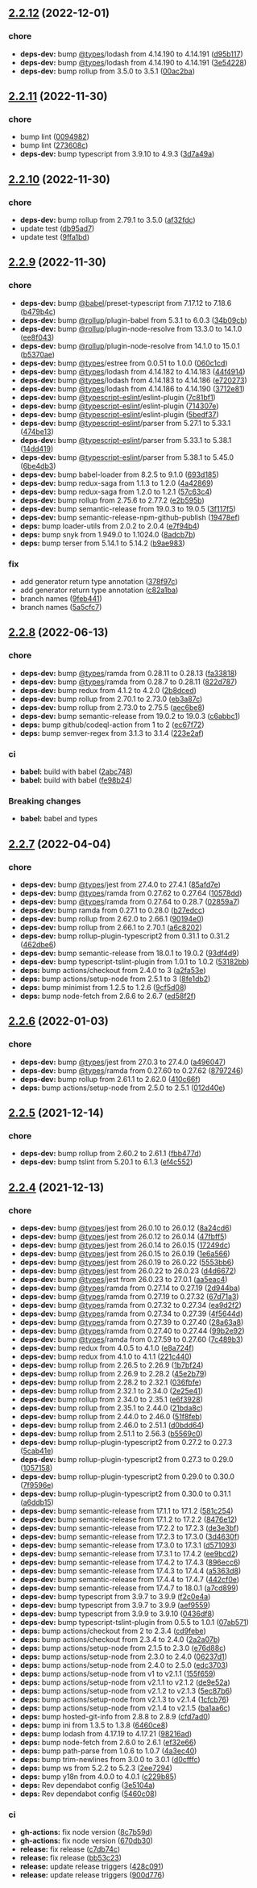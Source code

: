 ## [2.2.12](https://github.com/killtheliterate/redux-saga-try-catch/compare/v2.2.11...v2.2.12) (2022-12-01)


### chore

* **deps-dev:** bump [@types](https://github.com/types)/lodash from 4.14.190 to 4.14.191 ([d95b117](https://github.com/killtheliterate/redux-saga-try-catch/commit/d95b11793e25d0ad7d24a0f9171f3924a893d06c))
* **deps-dev:** bump [@types](https://github.com/types)/lodash from 4.14.190 to 4.14.191 ([3e54228](https://github.com/killtheliterate/redux-saga-try-catch/commit/3e542280bb45672ed15d898eff336b5a52b8ae7f))
* **deps-dev:** bump rollup from 3.5.0 to 3.5.1 ([00ac2ba](https://github.com/killtheliterate/redux-saga-try-catch/commit/00ac2ba48c271b917930f11749eaa95f467db009))

## [2.2.11](https://github.com/killtheliterate/redux-saga-try-catch/compare/v2.2.10...v2.2.11) (2022-11-30)


### chore

* bump lint ([0094982](https://github.com/killtheliterate/redux-saga-try-catch/commit/0094982a782c40dbf604fd123da53a9f02d8bebd))
* bump lint ([273608c](https://github.com/killtheliterate/redux-saga-try-catch/commit/273608c7b3c969bdf26d968f532bbc6fa3057132))
* **deps-dev:** bump typescript from 3.9.10 to 4.9.3 ([3d7a49a](https://github.com/killtheliterate/redux-saga-try-catch/commit/3d7a49a2a8a9519f2e0fe4c68ca7b3069e11b32b))

## [2.2.10](https://github.com/killtheliterate/redux-saga-try-catch/compare/v2.2.9...v2.2.10) (2022-11-30)


### chore

* **deps-dev:** bump rollup from 2.79.1 to 3.5.0 ([af32fdc](https://github.com/killtheliterate/redux-saga-try-catch/commit/af32fdcb21d1b041aefb0a5daa9bd72419f4a501))
* update test ([db95ad7](https://github.com/killtheliterate/redux-saga-try-catch/commit/db95ad7276869e338372a036d81b92d3b6b91ab5))
* update test ([9ffa1bd](https://github.com/killtheliterate/redux-saga-try-catch/commit/9ffa1bd7ad954725df8d263e7e2572415caaa757))

## [2.2.9](https://github.com/killtheliterate/redux-saga-try-catch/compare/v2.2.8...v2.2.9) (2022-11-30)


### chore

* **deps-dev:** bump [@babel](https://github.com/babel)/preset-typescript from 7.17.12 to 7.18.6 ([b479b4c](https://github.com/killtheliterate/redux-saga-try-catch/commit/b479b4ca2b2c73766b6372262c79c031f5dbf2f5))
* **deps-dev:** bump [@rollup](https://github.com/rollup)/plugin-babel from 5.3.1 to 6.0.3 ([34b09cb](https://github.com/killtheliterate/redux-saga-try-catch/commit/34b09cbd602c22d2d3cb3464ffd6204de10fdc69))
* **deps-dev:** bump [@rollup](https://github.com/rollup)/plugin-node-resolve from 13.3.0 to 14.1.0 ([ee8f043](https://github.com/killtheliterate/redux-saga-try-catch/commit/ee8f043c9a34c71e90f4d5a9209ad5b3ce11f02b))
* **deps-dev:** bump [@rollup](https://github.com/rollup)/plugin-node-resolve from 14.1.0 to 15.0.1 ([b5370ae](https://github.com/killtheliterate/redux-saga-try-catch/commit/b5370ae8b4f2587c19fa1d1d434d4c6c4a8dffce))
* **deps-dev:** bump [@types](https://github.com/types)/estree from 0.0.51 to 1.0.0 ([060c1cd](https://github.com/killtheliterate/redux-saga-try-catch/commit/060c1cd0da4103cd7af7197134d3ab0683ad0034))
* **deps-dev:** bump [@types](https://github.com/types)/lodash from 4.14.182 to 4.14.183 ([44f4914](https://github.com/killtheliterate/redux-saga-try-catch/commit/44f49141909c21047bbcf0379b4c651c06cc735d))
* **deps-dev:** bump [@types](https://github.com/types)/lodash from 4.14.183 to 4.14.186 ([e720273](https://github.com/killtheliterate/redux-saga-try-catch/commit/e72027318bfebb4468f57fe65097b924c90ed07d))
* **deps-dev:** bump [@types](https://github.com/types)/lodash from 4.14.186 to 4.14.190 ([3712e81](https://github.com/killtheliterate/redux-saga-try-catch/commit/3712e814e53bad4bda55cb489e2592de80db0e0c))
* **deps-dev:** bump [@typescript-eslint](https://github.com/typescript-eslint)/eslint-plugin ([7c81bf1](https://github.com/killtheliterate/redux-saga-try-catch/commit/7c81bf1947f4ec5142ab255413e8092d412508c9))
* **deps-dev:** bump [@typescript-eslint](https://github.com/typescript-eslint)/eslint-plugin ([714307e](https://github.com/killtheliterate/redux-saga-try-catch/commit/714307e0aea18a8a4082a7d4fb327c01404afb5b))
* **deps-dev:** bump [@typescript-eslint](https://github.com/typescript-eslint)/eslint-plugin ([5bedf37](https://github.com/killtheliterate/redux-saga-try-catch/commit/5bedf37a70ac35b20165d7b07afbdb6b7779bb38))
* **deps-dev:** bump [@typescript-eslint](https://github.com/typescript-eslint)/parser from 5.27.1 to 5.33.1 ([474be13](https://github.com/killtheliterate/redux-saga-try-catch/commit/474be13995fc5ad2d1f86cf3744c1fed81e0c14e))
* **deps-dev:** bump [@typescript-eslint](https://github.com/typescript-eslint)/parser from 5.33.1 to 5.38.1 ([14dd419](https://github.com/killtheliterate/redux-saga-try-catch/commit/14dd4197b0e02616cafa5d6aaaf9d31db3f3cdc2))
* **deps-dev:** bump [@typescript-eslint](https://github.com/typescript-eslint)/parser from 5.38.1 to 5.45.0 ([6be4db3](https://github.com/killtheliterate/redux-saga-try-catch/commit/6be4db3cff2e2512aa44764a1aa763dfabad6ed6))
* **deps-dev:** bump babel-loader from 8.2.5 to 9.1.0 ([693d185](https://github.com/killtheliterate/redux-saga-try-catch/commit/693d18513e67c3cf2ab3b1de580cb01a2b8bfd41))
* **deps-dev:** bump redux-saga from 1.1.3 to 1.2.0 ([4a42869](https://github.com/killtheliterate/redux-saga-try-catch/commit/4a42869bd9981d56879776ac67e6bb40c98f5d19))
* **deps-dev:** bump redux-saga from 1.2.0 to 1.2.1 ([57c63c4](https://github.com/killtheliterate/redux-saga-try-catch/commit/57c63c4f27caf56b10810c4400c712d031d6ee27))
* **deps-dev:** bump rollup from 2.75.6 to 2.77.2 ([e2b595b](https://github.com/killtheliterate/redux-saga-try-catch/commit/e2b595b6916c7bd0a31eab703437a7e8ee397df8))
* **deps-dev:** bump semantic-release from 19.0.3 to 19.0.5 ([3f117f5](https://github.com/killtheliterate/redux-saga-try-catch/commit/3f117f5cb6cf163087722a59bc59ed5145af0e10))
* **deps-dev:** bump semantic-release-npm-github-publish ([19478ef](https://github.com/killtheliterate/redux-saga-try-catch/commit/19478efd693650bc76de72e40bd945cc7f195ba6))
* **deps:** bump loader-utils from 2.0.2 to 2.0.4 ([e7f94b4](https://github.com/killtheliterate/redux-saga-try-catch/commit/e7f94b4a9253e997078e69db4c676e115d9eb2dc))
* **deps:** bump snyk from 1.949.0 to 1.1024.0 ([8adcb7b](https://github.com/killtheliterate/redux-saga-try-catch/commit/8adcb7b3b82a0e108e6795296dac409d5c5108fd))
* **deps:** bump terser from 5.14.1 to 5.14.2 ([b9ae983](https://github.com/killtheliterate/redux-saga-try-catch/commit/b9ae983d01502c306ae2f5df9949b142cce04e31))


### fix

* add generator return type annotation ([378f97c](https://github.com/killtheliterate/redux-saga-try-catch/commit/378f97c3841e9f740736b473f7c21605fc01e20c))
* add generator return type annotation ([c82a1ba](https://github.com/killtheliterate/redux-saga-try-catch/commit/c82a1bae8dc29087857d417a3cb43a072b02cfc4))
* branch names ([9feb441](https://github.com/killtheliterate/redux-saga-try-catch/commit/9feb441168ea4d9d387f5b5834c45e8264e2d61e))
* branch names ([5a5cfc7](https://github.com/killtheliterate/redux-saga-try-catch/commit/5a5cfc784689eeddd3bb801588671362573a0882))

## [2.2.8](https://github.com/killtheliterate/redux-saga-try-catch/compare/v2.2.7...v2.2.8) (2022-06-13)


### chore

* **deps-dev:** bump [@types](https://github.com/types)/ramda from 0.28.11 to 0.28.13 ([fa33818](https://github.com/killtheliterate/redux-saga-try-catch/commit/fa338186f8abc976161437af56f760ad78b113a5))
* **deps-dev:** bump [@types](https://github.com/types)/ramda from 0.28.7 to 0.28.11 ([822d787](https://github.com/killtheliterate/redux-saga-try-catch/commit/822d787c73ffa1c8c81e6d564a0776b29316720f))
* **deps-dev:** bump redux from 4.1.2 to 4.2.0 ([2b8dced](https://github.com/killtheliterate/redux-saga-try-catch/commit/2b8dcedb52c31ac3dbc6cd03fe5d5fa85ddb8fdf))
* **deps-dev:** bump rollup from 2.70.1 to 2.73.0 ([eb3a87c](https://github.com/killtheliterate/redux-saga-try-catch/commit/eb3a87c9cb6beeb190a1439e3981ba0dd217299a))
* **deps-dev:** bump rollup from 2.73.0 to 2.75.5 ([aec6be8](https://github.com/killtheliterate/redux-saga-try-catch/commit/aec6be8671aa5ba792e67c5a06c91ab6df16c1cf))
* **deps-dev:** bump semantic-release from 19.0.2 to 19.0.3 ([c6abbc1](https://github.com/killtheliterate/redux-saga-try-catch/commit/c6abbc1992a483d12e346f5bd87f555ef59d1aff))
* **deps:** bump github/codeql-action from 1 to 2 ([ec67f72](https://github.com/killtheliterate/redux-saga-try-catch/commit/ec67f720b0e449a0ce11300942fadf4c4c379c84))
* **deps:** bump semver-regex from 3.1.3 to 3.1.4 ([223e2af](https://github.com/killtheliterate/redux-saga-try-catch/commit/223e2af2dbfb776294767e3888f9e6406af4228b))


### ci

* **babel:** build with babel ([2abc748](https://github.com/killtheliterate/redux-saga-try-catch/commit/2abc74886d359725dbfb081283b79285c7a3918f))
* **babel:** build with babel ([fe98b24](https://github.com/killtheliterate/redux-saga-try-catch/commit/fe98b2473eb97de856da5c9843e968326c9e0b0d))


### Breaking changes

* **babel:** babel and types

## [2.2.7](https://github.com/killtheliterate/redux-saga-try-catch/compare/v2.2.6...v2.2.7) (2022-04-04)


### chore

* **deps-dev:** bump [@types](https://github.com/types)/jest from 27.4.0 to 27.4.1 ([85afd7e](https://github.com/killtheliterate/redux-saga-try-catch/commit/85afd7e851c9212ecfd8dfe8522d33e7b6a82b72))
* **deps-dev:** bump [@types](https://github.com/types)/ramda from 0.27.62 to 0.27.64 ([10578dd](https://github.com/killtheliterate/redux-saga-try-catch/commit/10578dda80f53149b3725426896fa87212114fe4))
* **deps-dev:** bump [@types](https://github.com/types)/ramda from 0.27.64 to 0.28.7 ([02859a7](https://github.com/killtheliterate/redux-saga-try-catch/commit/02859a74846bb915738ba93b1f1ce48681b672ec))
* **deps-dev:** bump ramda from 0.27.1 to 0.28.0 ([b27edcc](https://github.com/killtheliterate/redux-saga-try-catch/commit/b27edcc0858cb29867b9c8a0d55e046ffa4e1484))
* **deps-dev:** bump rollup from 2.62.0 to 2.66.1 ([90194e0](https://github.com/killtheliterate/redux-saga-try-catch/commit/90194e0e94c653c2ae213f2c2a61776e3868e6f6))
* **deps-dev:** bump rollup from 2.66.1 to 2.70.1 ([a6c8202](https://github.com/killtheliterate/redux-saga-try-catch/commit/a6c8202b4b13c42798af28cfacd66e1e8c9f75e1))
* **deps-dev:** bump rollup-plugin-typescript2 from 0.31.1 to 0.31.2 ([462dbe6](https://github.com/killtheliterate/redux-saga-try-catch/commit/462dbe6a60b838110f6cdb89a0cebb31bd89294b))
* **deps-dev:** bump semantic-release from 18.0.1 to 19.0.2 ([93df4d9](https://github.com/killtheliterate/redux-saga-try-catch/commit/93df4d941287dbb659b0b250fa61ccfdc4ac7c33))
* **deps-dev:** bump typescript-tslint-plugin from 1.0.1 to 1.0.2 ([53182bb](https://github.com/killtheliterate/redux-saga-try-catch/commit/53182bbee6850e06c1743831a9b2b4e8b34a836f))
* **deps:** bump actions/checkout from 2.4.0 to 3 ([a2fa53e](https://github.com/killtheliterate/redux-saga-try-catch/commit/a2fa53ee016c01256425925c080e00edca7bcc66))
* **deps:** bump actions/setup-node from 2.5.1 to 3 ([8fe1db2](https://github.com/killtheliterate/redux-saga-try-catch/commit/8fe1db29d90676708a9b82ee28ca958a0fad5bf1))
* **deps:** bump minimist from 1.2.5 to 1.2.6 ([9cf5d08](https://github.com/killtheliterate/redux-saga-try-catch/commit/9cf5d089e7cbaed794d9b250596b73cc534120d9))
* **deps:** bump node-fetch from 2.6.6 to 2.6.7 ([ed58f2f](https://github.com/killtheliterate/redux-saga-try-catch/commit/ed58f2f92fbc0bb95496022de04eb7a8334b3415))

## [2.2.6](https://github.com/killtheliterate/redux-saga-try-catch/compare/v2.2.5...v2.2.6) (2022-01-03)


### chore

* **deps-dev:** bump [@types](https://github.com/types)/jest from 27.0.3 to 27.4.0 ([a496047](https://github.com/killtheliterate/redux-saga-try-catch/commit/a496047aa36093799c4167ba52b65636023bacaf))
* **deps-dev:** bump [@types](https://github.com/types)/ramda from 0.27.60 to 0.27.62 ([8797246](https://github.com/killtheliterate/redux-saga-try-catch/commit/8797246c50acdbb0b5d668a9e176be4dd4cf5ecb))
* **deps-dev:** bump rollup from 2.61.1 to 2.62.0 ([410c66f](https://github.com/killtheliterate/redux-saga-try-catch/commit/410c66f2978534c1d7b35035a40eec343054666c))
* **deps:** bump actions/setup-node from 2.5.0 to 2.5.1 ([012d40e](https://github.com/killtheliterate/redux-saga-try-catch/commit/012d40eb3a44d239f2eacf880b4445ad87a0a16f))

## [2.2.5](https://github.com/killtheliterate/redux-saga-try-catch/compare/v2.2.4...v2.2.5) (2021-12-14)


### chore

* **deps-dev:** bump rollup from 2.60.2 to 2.61.1 ([fbb477d](https://github.com/killtheliterate/redux-saga-try-catch/commit/fbb477dea4ee0c6617998c64aaddc481a0d890d3))
* **deps-dev:** bump tslint from 5.20.1 to 6.1.3 ([ef4c552](https://github.com/killtheliterate/redux-saga-try-catch/commit/ef4c5525b8feb2eef6a33ca01bf883ae645bc08b))

## [2.2.4](https://github.com/killtheliterate/redux-saga-try-catch/compare/v2.2.3...v2.2.4) (2021-12-13)


### chore

* **deps-dev:** bump [@types](https://github.com/types)/jest from 26.0.10 to 26.0.12 ([8a24cd6](https://github.com/killtheliterate/redux-saga-try-catch/commit/8a24cd6ad1f75647c0cb5702d4105ddfec8bcb60))
* **deps-dev:** bump [@types](https://github.com/types)/jest from 26.0.12 to 26.0.14 ([47fbff5](https://github.com/killtheliterate/redux-saga-try-catch/commit/47fbff554d72a9be86e34c34a74b83b831fc5f6b))
* **deps-dev:** bump [@types](https://github.com/types)/jest from 26.0.14 to 26.0.15 ([17249dc](https://github.com/killtheliterate/redux-saga-try-catch/commit/17249dc4e6fadc6cff2c306525f518eb11706477))
* **deps-dev:** bump [@types](https://github.com/types)/jest from 26.0.15 to 26.0.19 ([1e6a566](https://github.com/killtheliterate/redux-saga-try-catch/commit/1e6a56684e7d1c9f4660fc0c9b16814ea40ab3cb))
* **deps-dev:** bump [@types](https://github.com/types)/jest from 26.0.19 to 26.0.22 ([5553bb6](https://github.com/killtheliterate/redux-saga-try-catch/commit/5553bb6c4f114752194b48b7a19467d745c49b98))
* **deps-dev:** bump [@types](https://github.com/types)/jest from 26.0.22 to 26.0.23 ([d4d6672](https://github.com/killtheliterate/redux-saga-try-catch/commit/d4d66726dd736719393e6e1ceab0c28e5fa7e651))
* **deps-dev:** bump [@types](https://github.com/types)/jest from 26.0.23 to 27.0.1 ([aa5eac4](https://github.com/killtheliterate/redux-saga-try-catch/commit/aa5eac41d5534dcae73228bdfcd4d128ad3d9ad2))
* **deps-dev:** bump [@types](https://github.com/types)/ramda from 0.27.14 to 0.27.19 ([2d944ba](https://github.com/killtheliterate/redux-saga-try-catch/commit/2d944bad66f821ee153bc27f1ed71c7085c211ae))
* **deps-dev:** bump [@types](https://github.com/types)/ramda from 0.27.19 to 0.27.32 ([67d71a3](https://github.com/killtheliterate/redux-saga-try-catch/commit/67d71a3ecbb2aa08b19a0dd08981e63e04ab7b03))
* **deps-dev:** bump [@types](https://github.com/types)/ramda from 0.27.32 to 0.27.34 ([ea9d2f2](https://github.com/killtheliterate/redux-saga-try-catch/commit/ea9d2f2b40c1ee2643b057adcff05aa8634e7258))
* **deps-dev:** bump [@types](https://github.com/types)/ramda from 0.27.34 to 0.27.39 ([4f5644d](https://github.com/killtheliterate/redux-saga-try-catch/commit/4f5644dd2b1a25d09537f898d3f03a2badee239c))
* **deps-dev:** bump [@types](https://github.com/types)/ramda from 0.27.39 to 0.27.40 ([28a63a8](https://github.com/killtheliterate/redux-saga-try-catch/commit/28a63a8b09ed2796d29be9f1e71cb713f81cc09b))
* **deps-dev:** bump [@types](https://github.com/types)/ramda from 0.27.40 to 0.27.44 ([99b2e92](https://github.com/killtheliterate/redux-saga-try-catch/commit/99b2e92dc05357e9f156d10d4e2fab9a5fdab091))
* **deps-dev:** bump [@types](https://github.com/types)/ramda from 0.27.59 to 0.27.60 ([7c489b3](https://github.com/killtheliterate/redux-saga-try-catch/commit/7c489b35af68b9e91ea9355786a747bce5180fda))
* **deps-dev:** bump redux from 4.0.5 to 4.1.0 ([e8a724f](https://github.com/killtheliterate/redux-saga-try-catch/commit/e8a724f2e0f119aac62edb3cf3e098b329a4407e))
* **deps-dev:** bump redux from 4.1.0 to 4.1.1 ([221c440](https://github.com/killtheliterate/redux-saga-try-catch/commit/221c44065c111ed849b82d73fe2984b3fcc98623))
* **deps-dev:** bump rollup from 2.26.5 to 2.26.9 ([1b7bf24](https://github.com/killtheliterate/redux-saga-try-catch/commit/1b7bf2479ff3ec7fefb1ae702d40c5d4b5b9020d))
* **deps-dev:** bump rollup from 2.26.9 to 2.28.2 ([45e2b79](https://github.com/killtheliterate/redux-saga-try-catch/commit/45e2b79e5d27b5a17ec98226f246a0969bd78884))
* **deps-dev:** bump rollup from 2.28.2 to 2.32.1 ([036fbfe](https://github.com/killtheliterate/redux-saga-try-catch/commit/036fbfe6d68097694f0b5c58f8e86ba1db83439f))
* **deps-dev:** bump rollup from 2.32.1 to 2.34.0 ([2e25e41](https://github.com/killtheliterate/redux-saga-try-catch/commit/2e25e41afcb0943075c7a490a491093bc7ee7612))
* **deps-dev:** bump rollup from 2.34.0 to 2.35.1 ([e6f3928](https://github.com/killtheliterate/redux-saga-try-catch/commit/e6f3928013e56ed4985404620a99560119ca27d8))
* **deps-dev:** bump rollup from 2.35.1 to 2.44.0 ([21bda8c](https://github.com/killtheliterate/redux-saga-try-catch/commit/21bda8c1cced0ac45d9f926ba842775af112c021))
* **deps-dev:** bump rollup from 2.44.0 to 2.46.0 ([51f8feb](https://github.com/killtheliterate/redux-saga-try-catch/commit/51f8feb41a5c45cb76e0e50393b35b337f074b2f))
* **deps-dev:** bump rollup from 2.46.0 to 2.51.1 ([d0bdd64](https://github.com/killtheliterate/redux-saga-try-catch/commit/d0bdd6465687db479016c543f4aadec5d05813e9))
* **deps-dev:** bump rollup from 2.51.1 to 2.56.3 ([b5569c0](https://github.com/killtheliterate/redux-saga-try-catch/commit/b5569c0a062a4ed45c081a63ae75fb0eff640fdd))
* **deps-dev:** bump rollup-plugin-typescript2 from 0.27.2 to 0.27.3 ([5cab41e](https://github.com/killtheliterate/redux-saga-try-catch/commit/5cab41efcdd258cd9567e85acbddbe70fda97cfc))
* **deps-dev:** bump rollup-plugin-typescript2 from 0.27.3 to 0.29.0 ([1057158](https://github.com/killtheliterate/redux-saga-try-catch/commit/10571580ee239ddd9b556c12fc56a7f2b78076aa))
* **deps-dev:** bump rollup-plugin-typescript2 from 0.29.0 to 0.30.0 ([7f9596e](https://github.com/killtheliterate/redux-saga-try-catch/commit/7f9596e382239af014b4f0e4b8f9baf75411a657))
* **deps-dev:** bump rollup-plugin-typescript2 from 0.30.0 to 0.31.1 ([a6ddb15](https://github.com/killtheliterate/redux-saga-try-catch/commit/a6ddb1545b7b2345494f8e25d5cc6508146e4e96))
* **deps-dev:** bump semantic-release from 17.1.1 to 17.1.2 ([581c254](https://github.com/killtheliterate/redux-saga-try-catch/commit/581c254a13230af0df7bbb89da40266865825b31))
* **deps-dev:** bump semantic-release from 17.1.2 to 17.2.2 ([8476e12](https://github.com/killtheliterate/redux-saga-try-catch/commit/8476e1274c82f62d00d4b2c1e1895ae5a41a78a4))
* **deps-dev:** bump semantic-release from 17.2.2 to 17.2.3 ([de3e3bf](https://github.com/killtheliterate/redux-saga-try-catch/commit/de3e3bf60de4826aa80cd68495752a3a3f1ad3ec))
* **deps-dev:** bump semantic-release from 17.2.3 to 17.3.0 ([3d4630f](https://github.com/killtheliterate/redux-saga-try-catch/commit/3d4630f8493099de51b1e43e8119a01fb8a75a9d))
* **deps-dev:** bump semantic-release from 17.3.0 to 17.3.1 ([d571093](https://github.com/killtheliterate/redux-saga-try-catch/commit/d571093c0ca2c7ecf9ac029e206afdec8c2de304))
* **deps-dev:** bump semantic-release from 17.3.1 to 17.4.2 ([ee9bcd2](https://github.com/killtheliterate/redux-saga-try-catch/commit/ee9bcd27587734ab30da481c97a5092ab8880fdd))
* **deps-dev:** bump semantic-release from 17.4.2 to 17.4.3 ([896ecc6](https://github.com/killtheliterate/redux-saga-try-catch/commit/896ecc63eeeac3ebcadaffe6cb6958dfae3301f6))
* **deps-dev:** bump semantic-release from 17.4.3 to 17.4.4 ([a5363d8](https://github.com/killtheliterate/redux-saga-try-catch/commit/a5363d818e3d7d159b5c994470c4e52a1c693c2f))
* **deps-dev:** bump semantic-release from 17.4.4 to 17.4.7 ([442cf0e](https://github.com/killtheliterate/redux-saga-try-catch/commit/442cf0e122d319917b5dcedde070f48f37ce65d5))
* **deps-dev:** bump semantic-release from 17.4.7 to 18.0.1 ([a7cd899](https://github.com/killtheliterate/redux-saga-try-catch/commit/a7cd8995655d618eb4998aab4aee686e71910d50))
* **deps-dev:** bump typescript from 3.9.7 to 3.9.9 ([f2c0e4a](https://github.com/killtheliterate/redux-saga-try-catch/commit/f2c0e4a9eba5ff3dc5037c1799750c7a140c060d))
* **deps-dev:** bump typescript from 3.9.7 to 3.9.9 ([aef9559](https://github.com/killtheliterate/redux-saga-try-catch/commit/aef95593d5294b9873b6977e226cfbbcf48760de))
* **deps-dev:** bump typescript from 3.9.9 to 3.9.10 ([0436df8](https://github.com/killtheliterate/redux-saga-try-catch/commit/0436df8ea0376136e9831ea0eec6eb5ed4adf27f))
* **deps-dev:** bump typescript-tslint-plugin from 0.5.5 to 1.0.1 ([07ab571](https://github.com/killtheliterate/redux-saga-try-catch/commit/07ab5715f402e84038b39c1c48dd1ccfa7288f4d))
* **deps:** bump actions/checkout from 2 to 2.3.4 ([cd9febe](https://github.com/killtheliterate/redux-saga-try-catch/commit/cd9febe29d908f9460ab1ffe297ddcc755d7b13e))
* **deps:** bump actions/checkout from 2.3.4 to 2.4.0 ([2a2a07b](https://github.com/killtheliterate/redux-saga-try-catch/commit/2a2a07b16d3d6acef7b66792b8950deea35db457))
* **deps:** bump actions/setup-node from 2.1.5 to 2.3.0 ([e76d88c](https://github.com/killtheliterate/redux-saga-try-catch/commit/e76d88c66c9938badb9877d5f345a7344791cb9b))
* **deps:** bump actions/setup-node from 2.3.0 to 2.4.0 ([06237d1](https://github.com/killtheliterate/redux-saga-try-catch/commit/06237d16d6a51aec8d72cc8f5eff1930b257fcee))
* **deps:** bump actions/setup-node from 2.4.0 to 2.5.0 ([edc3703](https://github.com/killtheliterate/redux-saga-try-catch/commit/edc3703c2b050e65741528bc234221ee93b7b563))
* **deps:** bump actions/setup-node from v1 to v2.1.1 ([155f659](https://github.com/killtheliterate/redux-saga-try-catch/commit/155f659a64f92ff02cc0992f18fe701f06ad6eed))
* **deps:** bump actions/setup-node from v2.1.1 to v2.1.2 ([de9e52a](https://github.com/killtheliterate/redux-saga-try-catch/commit/de9e52a5de920f64fe728847116a909aed9fce2f))
* **deps:** bump actions/setup-node from v2.1.2 to v2.1.3 ([5ec87b6](https://github.com/killtheliterate/redux-saga-try-catch/commit/5ec87b6d7da4f58939278843f00daad6d6146d86))
* **deps:** bump actions/setup-node from v2.1.3 to v2.1.4 ([1cfcb76](https://github.com/killtheliterate/redux-saga-try-catch/commit/1cfcb7685c18e7c74034da8b88457c82fff936a1))
* **deps:** bump actions/setup-node from v2.1.4 to v2.1.5 ([ba1aa6c](https://github.com/killtheliterate/redux-saga-try-catch/commit/ba1aa6c94f9c6991cbe57ef329e9542d8e21af49))
* **deps:** bump hosted-git-info from 2.8.8 to 2.8.9 ([cfd7ad0](https://github.com/killtheliterate/redux-saga-try-catch/commit/cfd7ad0e7be46af8a0ed672ba2b4ce11384dd30f))
* **deps:** bump ini from 1.3.5 to 1.3.8 ([6460ce8](https://github.com/killtheliterate/redux-saga-try-catch/commit/6460ce8cdf44e00b41a0efa39f058f4ae076a260))
* **deps:** bump lodash from 4.17.19 to 4.17.21 ([98216ad](https://github.com/killtheliterate/redux-saga-try-catch/commit/98216ade976cfe6485fdf32547309507b2ca6c6d))
* **deps:** bump node-fetch from 2.6.0 to 2.6.1 ([ef32e66](https://github.com/killtheliterate/redux-saga-try-catch/commit/ef32e66a3db884cb505942bbf415551d851c36ab))
* **deps:** bump path-parse from 1.0.6 to 1.0.7 ([4a3ec40](https://github.com/killtheliterate/redux-saga-try-catch/commit/4a3ec4001abb643ed38314ca786b1b4cef7da468))
* **deps:** bump trim-newlines from 3.0.0 to 3.0.1 ([d0cfffc](https://github.com/killtheliterate/redux-saga-try-catch/commit/d0cfffc98eb8471a93e9c059ef78c6c8a01aa196))
* **deps:** bump ws from 5.2.2 to 5.2.3 ([2ee7294](https://github.com/killtheliterate/redux-saga-try-catch/commit/2ee72947612f836893b9223f11bffd9e8309db0a))
* **deps:** bump y18n from 4.0.0 to 4.0.1 ([c229b85](https://github.com/killtheliterate/redux-saga-try-catch/commit/c229b85a100a50500d2946ed748de65af241826e))
* **deps:** Rev dependabot config ([3e5104a](https://github.com/killtheliterate/redux-saga-try-catch/commit/3e5104a4ea71eebc9c1a8f25c57252b1f9b29317))
* **deps:** Rev dependabot config ([5460c08](https://github.com/killtheliterate/redux-saga-try-catch/commit/5460c08073c45d11f9065bf13a133c651be05503))


### ci

* **gh-actions:** fix node version ([8c7b59d](https://github.com/killtheliterate/redux-saga-try-catch/commit/8c7b59d3b10ea49ad9306326383b4905b138035b))
* **gh-actions:** fix node version ([670db30](https://github.com/killtheliterate/redux-saga-try-catch/commit/670db30aabec486a7a18657ad89ad59f5a003850))
* **release:** fix release ([c7db74c](https://github.com/killtheliterate/redux-saga-try-catch/commit/c7db74c69de5217ab662a488644e245f4e399586))
* **release:** fix release ([bb53c23](https://github.com/killtheliterate/redux-saga-try-catch/commit/bb53c238c81a36f5863b9f17cd8b3b2883b7e113))
* **release:** update release triggers ([428c091](https://github.com/killtheliterate/redux-saga-try-catch/commit/428c0917286d586afd3aa2ca9a63a2625e4a3ae8))
* **release:** update release triggers ([900d776](https://github.com/killtheliterate/redux-saga-try-catch/commit/900d7760e938aca2acd85a8709f791b22145ecfc))
